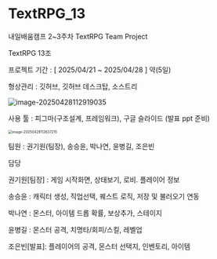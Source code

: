 # TextRPG_13
내일배움캠프 2~3주차 TextRPG Team Project



TextRPG 13조

프로젝트 기간 : [ 2025/04/21 ~ 2025/04/28 ] 약(5일)



형상관리 : 깃허브, 깃허브 데스크탑, 소스트리

![image-20250428112919035](C:\Users\tmddb\Documents\images\README\image-20250428112919035.png)

사용 툴 :  피그마(구조설계, 프레임워크), 구글 슬라이드 (발표 ppt 준비)



<img src="C:\Users\tmddb\Documents\images\README\image-20250428112637215.png" alt="image-20250428112637215" style="zoom:50%;" />





팀원 : 권기원(팀장), 송승윤, 박나연, 윤병길, 조은빈



담당 

권기원[팀장] : 게임 시작화면, 상태보기, 로비. 플레이어 정보

송승윤 : 캐릭터 생성, 직업선택, 퀘스트 로직, 저장 및 불러오기 연동

박나연 : 몬스터, 아이템 드롭 확률, 보상추가, 스테이지

윤병길 : 몬스터 공격, 치명타/회피/스킬, 레벨업

조은빈[발표]: 플레이어의 공격, 몬스터 선택지, 인벤토리, 아이템







